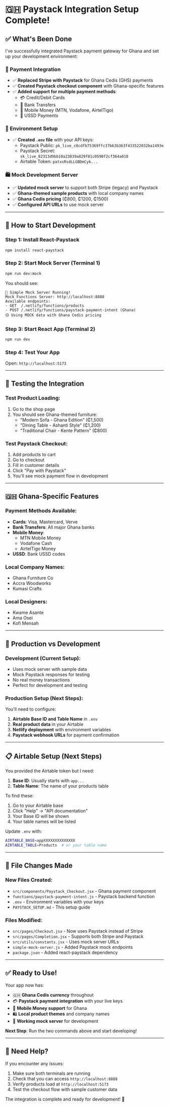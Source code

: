 # 🇬🇭 Paystack Integration Setup Complete!

## ✅ What's Been Done

I've successfully integrated Paystack payment gateway for Ghana and set up your development environment:

### 🔧 Payment Integration
- ✅ **Replaced Stripe with Paystack** for Ghana Cedis (GHS) payments
- ✅ **Created Paystack checkout component** with Ghana-specific features
- ✅ **Added support for multiple payment methods**:
  - 💳 Credit/Debit Cards
  - 🏦 Bank Transfers  
  - 📱 Mobile Money (MTN, Vodafone, AirtelTigo)
  - 🔢 USSD Payments

### 🔐 Environment Setup
- ✅ **Created `.env` file** with your API keys:
  - Paystack Public: `pk_live_c8cdfb75369ffc37b63b363f433522032ba1493e`
  - Paystack Secret: `sk_live_82313d9bb10a23839a829f81c0590f2cf364a010`
  - Airtable Token: `patxsRsdLLGBDmCyk...`

### 🛍️ Mock Development Server
- ✅ **Updated mock server** to support both Stripe (legacy) and Paystack
- ✅ **Ghana-themed sample products** with local company names
- ✅ **Ghana Cedis pricing** (₵800, ₵1200, ₵1500)
- ✅ **Configured API URLs** to use mock server

---

## 🚀 How to Start Development

### Step 1: Install React-Paystack
```bash
npm install react-paystack
```

### Step 2: Start Mock Server (Terminal 1)
```bash
npm run dev:mock
```

You should see:
```
🚀 Simple Mock Server Running!
Mock Functions Server: http://localhost:8888
Available endpoints:
- GET  /.netlify/functions/products
- POST /.netlify/functions/paystack-payment-intent (Ghana)
🟡 Using MOCK data with Ghana Cedis pricing
```

### Step 3: Start React App (Terminal 2)
```bash
npm run dev
```

### Step 4: Test Your App
Open: `http://localhost:5173`

---

## 🧪 Testing the Integration

### Test Product Loading:
1. Go to the shop page
2. You should see Ghana-themed furniture:
   - "Modern Sofa - Ghana Edition" (₵1,500)
   - "Dining Table - Ashanti Style" (₵1,200)  
   - "Traditional Chair - Kente Pattern" (₵800)

### Test Paystack Checkout:
1. Add products to cart
2. Go to checkout
3. Fill in customer details
4. Click "Pay with Paystack"
5. You'll see mock payment flow in development

---

## 🇬🇭 Ghana-Specific Features

### Payment Methods Available:
- **Cards**: Visa, Mastercard, Verve
- **Bank Transfers**: All major Ghana banks
- **Mobile Money**:
  - MTN Mobile Money
  - Vodafone Cash
  - AirtelTigo Money
- **USSD**: Bank USSD codes

### Local Company Names:
- Ghana Furniture Co
- Accra Woodworks  
- Kumasi Crafts

### Local Designers:
- Kwame Asante
- Ama Osei
- Kofi Mensah

---

## 🔄 Production vs Development

### Development (Current Setup):
- Uses mock server with sample data
- Mock Paystack responses for testing
- No real money transactions
- Perfect for development and testing

### Production Setup (Next Steps):
You'll need to configure:
1. **Airtable Base ID and Table Name** in `.env`
2. **Real product data** in your Airtable
3. **Netlify deployment** with environment variables
4. **Paystack webhook URLs** for payment confirmation

---

## 📋 Airtable Setup (Next Steps)

You provided the Airtable token but I need:
1. **Base ID**: Usually starts with `app...` 
2. **Table Name**: The name of your products table

To find these:
1. Go to your Airtable base
2. Click "Help" → "API documentation"
3. Your Base ID will be shown
4. Your table names will be listed

Update `.env` with:
```bash
AIRTABLE_BASE=appXXXXXXXXXXXXXX
AIRTABLE_TABLE=Products  # or your table name
```

---

## 🎯 File Changes Made

### New Files Created:
- `src/components/Paystack_Checkout.jsx` - Ghana payment component
- `functions/paystack-payment-intent.js` - Paystack backend function
- `.env` - Environment variables with your keys
- `PAYSTACK_SETUP.md` - This setup guide

### Files Modified:
- `src/pages/Checkout.jsx` - Now uses Paystack instead of Stripe
- `src/pages/Completion.jsx` - Supports both Stripe and Paystack
- `src/utils/constants.jsx` - Uses mock server URLs
- `simple-mock-server.js` - Added Paystack mock endpoints
- `package.json` - Added react-paystack dependency

---

## ✅ Ready to Use!

Your app now has:
- 🇬🇭 **Ghana Cedis currency** throughout
- 💳 **Paystack payment integration** with your live keys
- 📱 **Mobile Money support** for Ghana
- 🛍️ **Local product themes** and company names
- 🧪 **Working mock server** for development

**Next Step**: Run the two commands above and start developing!

---

## 🛟 Need Help?

If you encounter any issues:
1. Make sure both terminals are running
2. Check that you can access `http://localhost:8888`
3. Verify products load at `http://localhost:5173`
4. Test the checkout flow with sample customer data

The integration is complete and ready for development! 🎉
